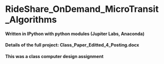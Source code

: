 # RideShare_OnDemand_MicroTransit_Algorithms
#### Written in IPython with python modules (Jupiter Labs, Anaconda)
#### Details of the full project: Class_Paper_Editted_4_Posting.docx
#### This was a class computer design assignment
